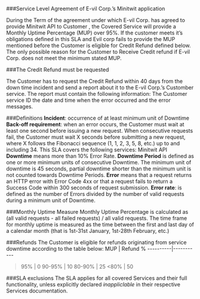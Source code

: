 ###Service Level Agreement of E-vil Corp.’s Minitwit application

During the Term of the agreement under which E-vil Corp. has agreed to provide Minitwit API to Customer , the Covered Service will provide a Monthly Uptime Percentage (MUP) over 95%. 
If the customer meets it’s obligations defined in this SLA and Evil corp fails to provide the  MUP mentioned before the Customer is eligible for Credit Refund defined below. The only possible reason for the Customer to Receive Credit refund if E-vil Corp. does not meet the minimum stated MUP. 

###The Credit Refund must be requested

The Customer has to request the Credit Refund within 40 days from the down time incident and send a report about it to the E-vil Corp.’s Customber service. The report must contain the following information: The Customer service ID the date and time when the error occurred and the error messages. 


###Definitions
**Incident**: occurrence of at least minimum unit of Downtime
**Back-off requirement**: when an error occurs, the Customer must wait at least one second before issuing a new request. When consecutive requests fail, the Customer must wait X seconds before submitting a new request, where X follows the Fibonacci sequence (1, 1, 2, 3, 5, 8, etc.) up to and including 34.
This SLA covers the following services:
    Minitwit API
**Downtime** means more than 10% Error Rate. 
**Downtime Period** is defined as one or more minimum units of consecutive Downtime. The minimum unit of downtime is 45 seconds, partial downtime shorter than the minimum unit is not counted towards Downtime Periods.
**Error** means that a request returns an HTTP error with Error Code 4xx or that a request fails to return a Success Code within 300 seconds of request submission.
**Error rate**: is defined as the number of Errors divided by the number of valid requests during a minimum unit of Downtime.

###Monthly Uptime Measure
Monthly Uptime Percentage is calculated as (all valid requests - all failed requests) / all valid requests. The time frame for monthly uptime is measured as the time between the first and last day of a calendar month (that is 1st-31st January, 1st-28th February, etc.)

###Refunds
The Customer is eligible for refunds originating from service downtime according to the table below:
MUP | Refund %
----------|-----------
>95% | 0
90-95% | 10
80-90% | 25
<80% | 50

###SLA exclusions
The SLA applies for all covered Services and their full functionality, unless explicitly declared _inappliclable_ in their respective Services documentation.

